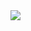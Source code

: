 <img src="https://capsule-render.vercel.app/api?type=slice&color=random&height=150&section=header&text=YSH GitHub&fontSize=75&fontColor=fff" />
